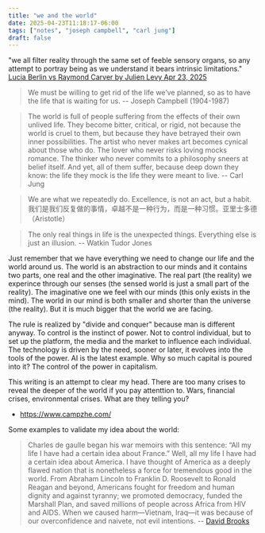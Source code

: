 ```yaml
---
title: "we and the world"
date: 2025-04-23T11:18:17-06:00
tags: ["notes", "joseph campbell", "carl jung"]
draft: false
---
```


"we all filter reality through the same set of feeble sensory organs, so any attempt to portray being as we understand it bears intrinsic limitations." [Lucia Berlin vs Raymond Carver by Julien Levy Apr 23, 2025](https://lithub.com/lucia-berlin-vs-raymond-carver-who-is-the-real-patron-saint-of-realism)

> We must be willing to get rid of the life we’ve planned, so as to have the life that is waiting for us. -- Joseph Campbell (1904-1987)

> The world is full of people suffering from the effects of their own unlived life. They become bitter, critical, or rigid, not because the world is cruel to them, but because they have betrayed their own inner possibilities. The artist who never makes art becomes cynical about those who do.
The lover who never risks loving mocks romance. The thinker who never commits to a philosophy sneers at belief itself. And yet, all of them suffer, because deep down they know: the life they mock is the life they were meant to live. -- Carl Jung

> We are what we repeatedly do. Excellence, is not an act, but a habit. 我们是我们反复做的事情，卓越不是一种行为，而是一种习惯。亚里士多德（Aristotle）

> The only real things in life is the unexpected things. Everything else is just an illusion. -- Watkin Tudor Jones

Just remember that we have everything we need to change our life and the world around us. The world is an abstraction to our minds and it contains two parts, one real and the other imaginative. The real part (the reality) we experince through our senses (the sensed world is just a small part of the reality). The imaginative one we feel with our minds (this only exists in the mind). The world in our mind is both smaller and shorter than the universe (the reality). But it is much bigger that the world we are facing.
 
The rule is realized by "divide and conquer" because man is different anyway. To control is the instinct of power. Not to control individual, but to set up the platform, the media and the market to influence each individual. The technology is driven by the need, sooner or later, it evolves into the tools of the power. AI is the latest example. Why so much capital is poured into it? The control of the power in capitalism.

This writing is an attempt to clear my head. There are too many crises to reveal the deeper of the world if you pay attenttion to. Wars, financial crises, environmental crises. What are they telling you? 
 
* https://www.campzhe.com/

Some examples to validate my idea about the world:

> Charles de gaulle began his war memoirs with this sentence: “All my life I have had a certain idea about France.” Well, all my life I have had a certain idea about America. I have thought of America as a deeply flawed nation that is nonetheless a force for tremendous good in the world. From Abraham Lincoln to Franklin D. Roosevelt to Ronald Reagan and beyond, Americans fought for freedom and human dignity and against tyranny; we promoted democracy, funded the Marshall Plan, and saved millions of people across Africa from HIV and AIDS. When we caused harm—Vietnam, Iraq—it was because of our overconfidence and naivete, not evil intentions. -- [David Brooks](https://archive.is/uW4P0)

